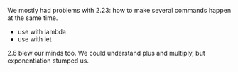 We mostly had problems with 2.23: how to make several commands happen at the same time.

- use with lambda
- use with let

2.6 blew our minds too. We could understand plus and multiply, but exponentiation stumped us.